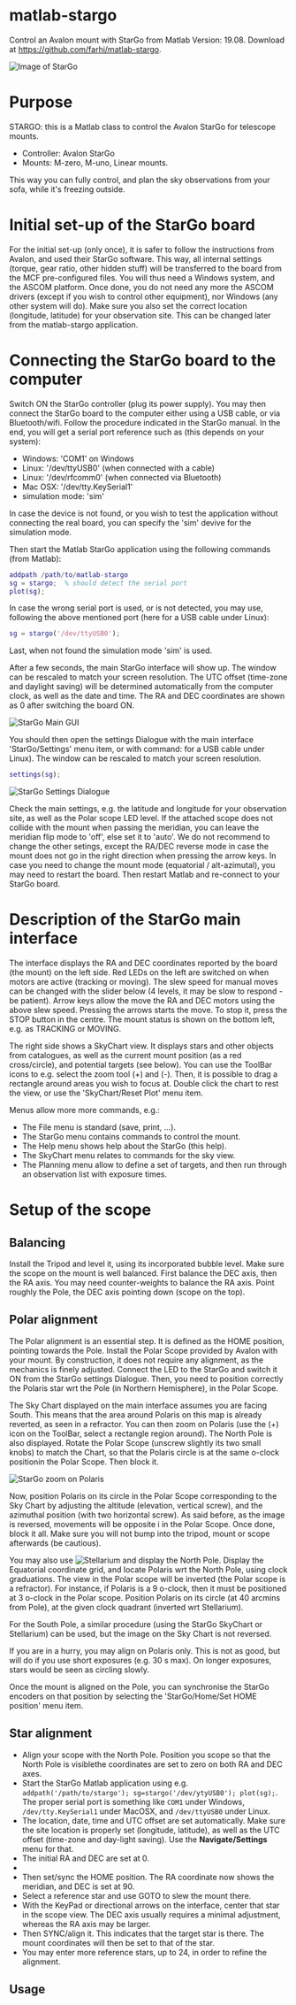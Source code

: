 # matlab-stargo
Control an Avalon mount with StarGo from Matlab
Version: 19.08. Download at https://github.com/farhi/matlab-stargo.

![Image of StarGo](https://github.com/farhi/matlab-stargo/blob/master/@stargo/doc/stargo.jpg)

Purpose
=======

STARGO: this is a Matlab class to control the Avalon StarGo for telescope mounts.
- Controller: Avalon StarGo
- Mounts: M-zero, M-uno, Linear mounts.
   
This way you can fully control, and plan the sky observations from your sofa, while it's freezing outside.

Initial set-up of the StarGo board
===================================

For the initial set-up (only once), it is safer to follow the instructions from Avalon, and used their StarGo software. This way, all internal settings (torque, gear ratio, other hidden stuff) will be transferred to the board from the MCF pre-configured files. You will thus need a Windows system, and the ASCOM platform. Once done, you do not need any more the ASCOM drivers (except if you wish to control other equipment), nor Windows (any other system will do). Make sure you also set the correct location (longitude, latitude) for your observation site. This can be changed later from the matlab-stargo application.

Connecting the StarGo board to the computer
===========================================

Switch ON the StarGo controller (plug its power supply). You may then connect the StarGo board to the computer either using a USB cable, or via Bluetooth/wifi. Follow the procedure indicated in the StarGo manual. In the end, you will get a serial port reference such as (this depends on your system):
- Windows: 'COM1' on Windows
- Linux: '/dev/ttyUSB0' (when connected with a cable)
- Linux: '/dev/rfcomm0' (when connected via Bluetooth)
- Mac OSX: '/dev/tty.KeySerial1'
- simulation mode: 'sim'

In case the device is not found, or you wish to test the application without connecting the real board, you can specify the 'sim' devive for the simulation mode.

Then start the Matlab StarGo application using the following commands (from Matlab):
```matlab
addpath /path/to/matlab-stargo
sg = stargo;  % should detect the serial port
plot(sg);
```

In case the wrong serial port is used, or is not detected, you may use, following the above mentioned port (here for a USB cable under Linux):
```matlab
sg = stargo('/dev/ttyUSB0');
```
Last, when not found the simulation mode 'sim' is used.

After a few seconds, the main StarGo interface will show up. The window can be rescaled to match your screen resolution. The UTC offset (time-zone and daylight saving) will be determined automatically from the computer clock, as well as the date and time. The RA and DEC coordinates are shown as 0 after switching the board ON.

![StarGo Main GUI](https://github.com/farhi/matlab-stargo/blob/master/@stargo/doc/StarGo_main_interface.png)

You should then open the settings Dialogue with the main interface 'StarGo/Settings' menu item, or with command:
for a USB cable under Linux). The window can be rescaled to match your screen resolution.
```matlab
settings(sg); 
```

![StarGo Settings Dialogue](https://github.com/farhi/matlab-stargo/blob/master/@stargo/doc/StarGo_settings.png)

Check the main settings, e.g. the latitude and longitude for your observation site, as well as the Polar scope LED level. If the attached scope does not collide with the mount when passing the meridian, you can leave the meridian flip mode to 'off', else set it to 'auto'. We do not recommend to change the other setings, except the RA/DEC reverse mode in case the mount does not go in the right direction when pressing the arrow keys. In case you need to change the mount mode (equatorial / alt-azimutal), you may need to restart the board. Then restart Matlab and re-connect to your StarGo board.

Description of the StarGo main interface
========================================

The interface displays the RA and DEC coordinates reported by the board (the mount) on the left side. Red LEDs on the left are switched on when motors are active (tracking or moving). The slew speed for manual moves can be changed with the slider below (4 levels, it may be slow to respond - be patient). Arrow keys allow the move the RA and DEC motors using the above slew speed. Pressing the arrows starts the move. To stop it, press the STOP button in the centre. The mount status is shown on the bottom left, e.g. as TRACKING or MOVING.

The right side shows a SkyChart view. It displays stars and other objects from catalogues, as well as the current mount position (as a red cross/circle), and potential targets (see below). You can use the ToolBar icons to e.g. select the zoom tool (+) and (-). Then, it is possible to drag a rectangle around areas you wish to focus at. Double click the chart to rest the view, or use the 'SkyChart/Reset Plot' menu item.

Menus allow more more commands, e.g.:
- The File menu is standard (save, print, ...).
- The StarGo menu contains commands to control the mount.
- The Help menu shows help about the StarGo (this help).
- The SkyChart menu relates to commands for the sky view.
- The Planning menu allow to define a set of targets, and then run through an observation list with exposure times.

Setup of the scope
==================

Balancing
---------

Install the Tripod and level it, using its incorporated bubble level. Make sure the scope on the mount is well balanced. First balance the DEC axis, then the RA axis. You may need counter-weights to balance the RA axis. Point roughly the Pole, the DEC axis pointing down (scope on the top). 

Polar alignment
---------------

The Polar alignment is an essential step. It is defined as the HOME position, pointing towards the Pole. Install the Polar Scope provided by Avalon with your mount. By construction, it does not require any alignment, as the mechanics is finely adjusted. Connect the LED to the StarGo and switch it ON from the StarGo settings Dialogue. Then, you need to position correctly the Polaris star wrt the Pole (in Northern Hemisphere), in the Polar Scope. 

The Sky Chart displayed on the main interface assumes you are facing South. This means that the area around Polaris on this map is already reverted, as seen in a refractor. You can then zoom on Polaris (use the (+) icon on the ToolBar, select a rectangle region around). The North Pole is also displayed. Rotate the Polar Scope (unscrew slightly its two small knobs) to match the Chart, so that the Polaris circle is at the same o-clock positionin the Polar Scope. Then block it.

![StarGo zoom on Polaris](https://github.com/farhi/matlab-stargo/blob/master/@stargo/doc/StarGo_Polaris.png)

Now, position Polaris on its circle in the Polar Scope corresponding to the Sky Chart by adjusting the altitude (elevation, vertical screw), and the azimuthal position (with two horizontal screw). As said before, as the image is reversed, movements will be opposite i in the Polar Scope. Once done, block it all. Make sure you will not bump into the tripod, mount or scope afterwards (be cautious).

You may also use ![Stellarium](https://stellarium.org/) and display the North Pole. Display the Equatorial coordinate grid, and locate Polaris wrt the North Pole, using clock graduations. The view in the Polar scope will be inverted (the Polar scope is a refractor). For instance, if Polaris is a 9 o-clock, then it must be positioned at 3 o-clock in the Polar scope. Position Polaris on its circle (at 40 arcmins from Pole), at the given clock quadrant (inverted wrt Stellarium). 

For the South Pole, a similar procedure (using the StarGo SkyChart or Stellarium) can be used, but the image on the Sky Chart is not reversed.

If you are in a hurry, you may align on Polaris only. This is not as good, but will do if you use short exposures (e.g. 30 s max). On longer exposures, stars would be seen as circling slowly.

Once the mount is aligned on the Pole, you can synchronise the StarGo encoders on that position by selecting the 'StarGo/Home/Set HOME position' menu item. 

Star alignment
--------------

- Align your scope with the North Pole. Position you scope so that the North Pole is visiblethe coordinates are set to zero on both RA and DEC axes. 
- Start the StarGo Matlab application using e.g. `addpath('/path/to/stargo'); sg=stargo('/dev/ytyUSB0'); plot(sg);`. The proper serial port is something like `COM1` under Windows, `/dev/tty.KeySerial1` under MacOSX, and `/dev/ttyUSB0` under Linux.
- The location, date, time and UTC offset are set automatically. Make sure the site location is properly set (longitude, latitude), as well as the UTC offset (time-zone and day-light saving). Use the __Navigate/Settings__ menu for that.
- The initial RA and DEC are set at 0.
- 
- Then set/sync the HOME position. The RA coordinate now shows the meridian, and DEC is set at 90.
- Select a reference star and use GOTO to slew the mount there.
- With the KeyPad or directional arrows on the interface, center that star in the scope view. The DEC axis usually requires a minimal adjustment, whereas the RA axis may be larger.
- Then SYNC/align it. This indicates that the target star is there. The mount coordinates will then be set to that of the star.
- You may enter more reference stars, up to 24, in order to refine the alignment.

Usage
-----


